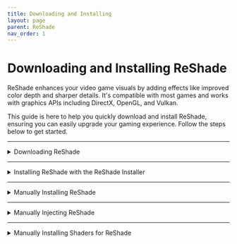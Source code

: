 ```yaml
---
title: Downloading and Installing
layout: page
parent: ReShade
nav_order: 1
---
```


# Downloading and Installing ReShade

ReShade enhances your video game visuals by adding effects like improved color depth and sharper details. It's compatible with most games and works with graphics APIs including DirectX, OpenGL, and Vulkan.

This guide is here to help you quickly download and install ReShade, ensuring you can easily upgrade your gaming experience. Follow the steps below to get started.

---

<details markdown="block" class="details-tree">
<summary>Downloading ReShade</summary>

The latest version of ReShade will always be avaliable at [ReShade's Homepage](https://reshade.me/#download).

![ReShade Homepage](../images/downloading-and-installing/rs_homepage.webp){: style="max-width:90%" }

Avalible for download are two builds of ReShade that you can select. The Standard, and Full Add-on Support build. Below, you can find information specifically on what differientiates the two builds, and the common usecases for them.

![ReShade Download Options](../images/downloading-and-installing/rs_download.webp){: style="max-width:90%" }

## Standard ReShade Build (Download ReShade x.x.x)

The Standard Build of ReShade is the most common version. It is ideal for online games with strict anti-cheat mechanisms (e.g., Dead by Daylight, PUBG, Apex Legends.) This build is used for online games due to its limitations to features to prevent misuse and cheating in online games. 

If you are unsure of what build to pick, this is likely the best choice!

## Full Add-On Support ReShade Build (Download ReShade x.x.x with full add-on support)

The Full Add-On Support Build of ReShade is best for offline games or games without anti-cheat systems (e.g., Final Fantasy XXIV, World of Warcraft, Baldur's Gate 3.) This build will offer the full feature set and freedom for creating presets with various shaders and add-ons.

If your game is offline, it's best to choose this build to prevent issues down the line!

</details>

---

<details markdown="block" class="details-tree">
<summary>Installing ReShade with the ReShade Installer</summary>

## Selecting Your Game

When opening the ReShade Installer, you'll be greeted with the option to choose what application that you want to install ReShade to. This part is very important, as if the wrong application or executable is selected, ReShade will not launch when your game starts.

![Game List](../images/downloading-and-installing/rs_game_list.webp)

If your game does not appear in the listing, click the "Browse..." button at the bottom right of the ReShade Installer. This button will open up a "File Explorer" window that will allow you to manually find your game's executable. 

If you are unsure of where the executable is located, check our [guide on finding your game's executable and directory](https://guides.martysmods.com/docs/additional-guides/finding-your-game-executable-and-directory/).

![Browse](../images/downloading-and-installing/rs_browse.webp){: style="max-width:90%" }

---

## Selecting the Rendering API

In order for ReShade to properly be installed, the ReShade Installer needs to know what Rendering API your game utilizes. The Rendering API has to be selected properly for ReShade to successfully inject, so make sure that you are getting this option correct, otherwise ReShade will not launch with your game.

If unsure which API your game uses, check [PCGamingWiki](https://pcgamingwiki.com) for details.

![ReShade Rendering API Selection](../images/downloading-and-installing/rs_rendering_api_select.webp)

---

## Installing Presets

ReShade presets, stored in `.ini` files, allow you to apply someone else's visual customizations, including shader configurations and hotkeys.

The ReShade Installer simplifies preset installation: just select the desired `.ini` file, and the installer automatically handles shader downloads and installations required by the preset.
![Preset Selection](../images/downloading-and-installing/rs_preset.webp)

If you don't have a preset to install, you can bypass this step by clicking "Skip" in the preset installation window's bottom right corner.

---

## Installing Shaders

Shaders are essential for enhancing game visuals through ReShade, offering a range of looks tailored by users. The ReShade Installer facilitates easy discovery and installation of these shaders.

Shaders are organized into repositories, displayed during the installation process. You can learn more about each by clicking on the blue-highlighted repository or author names.

![Shader Repository Links](../images/downloading-and-installing/reshade_installer_shader_repo_link_highlight.webp)

To install shaders, simply select the desired repositories and click "Next".

![Shader Repositories Selection](../images/downloading-and-installing/rs_shader.webp)

<details markdown="block" class="details-tree">
<summary>Check Tick</summary>

Selecting a repository with a **check tick** installs all shaders from that repository. Click "Next" to proceed with automatic installation.

![Check Tick Example](../images/downloading-and-installing/reshade_installer_shader_repo_check_tick.webp)

</details>

---

<details markdown="block" class="details-tree">
<summary>Square Tick</summary>

Selecting a repository with a **square tick** lets you choose individual shaders within a repository. After selecting, click "Next" to install.

![Square Tick Selection](../images/downloading-and-installing/reshade_installer_shader_repo_square_tick.webp)

![Individual Shader Selection](../images/downloading-and-installing/rs_shader_select.webp)

</details>

---

## Installing Add-ons (Add-on Support Only)

Add-ons, introduced as a new feature in ReShade, expand customization through the ReShade Add-on API. They're primarily for users interested in exploring advanced features from both previous shader developers and current add-on creators.

Unless you're familiar with what an add-on does, it's recommended to avoid selecting any from the list to prevent potential game instability.

![Selecting Add-ons](../images/downloading-and-installing/rs_addon_select.webp)

---

## Finishing Up

Once the ReShade Installer completes, a confirmation screen will show up. Simply click the "Finish" button at the bottom right of the installer, then launch your game.

![Installation Complete](../images/downloading-and-installing/rs_complete.webp)

Upon successful installation, you'll see a ReShade banner in-game:

![ReShade In-Game Banner](../images/downloading-and-installing/rs_game_banner.webp)

If you don't see this banner, ReShade may not have been injected correctly. Try reinstalling, ensuring all steps are followed precisely.

---

<details markdown="block" class="details-tree">
<summary>Common Issues</summary>

The most frequent problem is selecting the wrong game executable during installation. If you encounter issues, revisit the "Selecting Your Game" section for guidance.

Incorrect Rendering API selection is another common hiccup. If unsure, review the "Selecting the Rendering API" section for more clarity.

Other potential issues include:

* Game compatibility with ReShade.
* Missing software dependencies, like the [.NET Framework](https://dotnet.microsoft.com/en-us/download/dotnet-framework/thank-you/net481-web-installer).
* Conflicts with other game mods.

</details>

</details>

---

<details markdown="block" class="details-tree">
<summary>Manually Installing ReShade</summary>

## Identifying Game Architecture and Rendering API

If you already know your game's archtecture and Rendering API, you're more than welcome to skip this part of the guide. However, if you are unsure, make sure to navigate to the [PCGamingWiki website](https://www.pcgamingwiki.com/wiki/Home). This website is home to many wiki pages with just about every game that exists on PC.

---
 
## Download the ReShade Installer

The next step will be to download the latest ReShade installer from the [official ReShade website](https://reshade.me). The installer holds the ReShade binaries required in order to manually install ReShade.

---

## Download and Install 7Zip

This guide uses 7Zip in order to extract the ReShade binaries from the ReShade Installer. You can download and install the latest `.msi` version from [7Zip's official website](https://www.7-zip.org/download.html).

Keep in mind, that WinRar can serve as an alternative, but this guide utilizes 7Zip for convienence.

---
 
## Extract the ReShade Binary

Once 7Zip is installed, Right-click the ReShade Installer `ReShade_Setup_x.x.x.exe`, and hover over 7Zip, the select the "Open Archive" option.

![Open with 7Zip](../images/downloading-and-installing/reshade_setup_open_with_7zip.webp)

Upon clicking "Open Archive," a new window will appear that holds the two ReShade binaries. You can extract the DLL that relates to your game's architecture by draging the file out of the 7Zip window to your Desktop.

![Extract DLL](../images/downloading-and-installing/7zip_extract_reshade_binaries.webp)

| ReShade's 64-Bit Binary | ReShade64.dll |
| ReShade's 32-Bit Binary | ReShade32.dll |

---
 
## Rename the ReShade Binary

After you've extracted the right binary, right-click the `ReShadeXX.dll` and click "Rename." Afterwards you can rename the binary to the proper graphics injection name for the Rendering API that your game utilizes.

![Rename DLL](../images/downloading-and-installing/extacted_reshade_binary_rename.webp)

| DirectX 10/11/12 | dxgi.dll |
| DirectX 12 | d3d12.dll |
| DirectX 11 | d3d11.dll |
| DirectX 10 | d3d10.dll |
| DirectX 9 | d3d9.dll |
| OpenGL | opengl32.dll |

---
 
## Move the ReShade Binary

Lastly, you will need to move the renamed DLL into the root folder of your game, the same directory where the game's executable is located. If you're unsure of your game's executable location, follow [our guide on identifying your game's executable](https://guides.martysmods.com/docs/additional-guides/finding-your-game-executable-and-directory/).

![Place in Game Folder](../images/downloading-and-installing/place_reshade_binary_game_folder.webp)

Upon completion, your game should launch with ReShade injected!

![Successful Installation](../images/downloading-and-installing/ultrakill_reshade_installed.webp)

</details>

---

<details markdown="block" class="details-tree">
<summary>Manually Injecting ReShade</summary>

Certain games do not support automatic ReShade injection during runtime.<br>This is especially common for UWP (Microsoft Store) games, which often disallow automatic injection. 

Thankfully, Crosire has developed a tool for manual DLL injection into games.

{: .note }
When manually injecting ReShade using Crosire's Inject Tool, you have to manually install shaders as well.

{: .warning} 
Crosire's Inject tool, being an external injector, is more likely to trigger anti-cheat systems. **Use with caution and at your own risk**.

---

## Identifying Game Architecture and Rendering API

If you already know your game's archtecture and Rendering API, you're more than welcome to skip this part of the guide. However, if you are unsure, make sure to navigate to the [PCGamingWiki website](https://www.pcgamingwiki.com/wiki/Home). This website is home to many wiki pages with just about every game that exists on PC.

---

## Download the ReShade Injector

Choose the injector based on your game's architecture:

* [64-bit Injector](https://reshade.me/downloads/inject64.exe)
* [32-bit Injector](https://reshade.me/downloads/inject32.exe)

---

## Download the ReShade Installer

The next step will be to download the latest ReShade installer from the [official ReShade website](https://reshade.me). The installer holds the ReShade binaries required in order to manually install ReShade.

---

## Download and Install 7Zip

This guide uses 7Zip in order to extract the ReShade binaries from the ReShade Installer. You can download and install the latest `.msi` version from [7Zip's official website](https://www.7-zip.org/download.html).

Keep in mind, that WinRar can serve as an alternative, but this guide utilizes 7Zip for convienence.

---

## Extract the ReShade Binary

Once 7Zip is installed, Right-click the ReShade Installer `ReShade_Setup_x.x.x.exe`, and hover over 7Zip, the select the "Open Archive" option.

![Open with 7Zip](../images/downloading-and-installing/reshade_setup_open_with_7zip.webp)

Upon clicking "Open Archive," a new window will appear that holds the two ReShade binaries. You can extract the DLL that relates to your game's architecture by draging the file out of the 7Zip window to your Desktop.

![Extract DLL](../images/downloading-and-installing/7zip_extract_reshade_binaries.webp)

| ReShade's 64-Bit Binary | ReShade64.dll |
| ReShade's 32-Bit Binary | ReShade32.dll |

---
 
## Rename the ReShade Binary

After you've extracted the right binary, right-click the `ReShadeXX.dll` and click "Rename." Afterwards you can rename the binary to the proper graphics injection name for the Rendering API that your game utilizes.

![Rename DLL](../images/downloading-and-installing/extacted_reshade_binary_rename.webp)

| DirectX 10/11/12 | dxgi.dll |
| DirectX 12 | d3d12.dll |
| DirectX 11 | d3d11.dll |
| DirectX 10 | d3d10.dll |
| DirectX 9 | d3d9.dll |
| OpenGL | opengl32.dll |


## Move the ReShade Binary

You will need to move the renamed DLL into the root folder of your game, the same directory where the game's executable is located. If you're unsure of your game's executable location, follow [our guide on identifying your game's executable](https://guides.martysmods.com/docs/additional-guides/finding-your-game-executable-and-directory/).

![Place in Game Folder](../images/downloading-and-installing/place_reshade_binary_game_folder.webp)

---

## Find the Game's Process Name

In order to find the game's process name, you will need to open up Window's Task Manager. Once there, right click on your game under the processes tab, and then click "Go to Details."

![Go to Details](../images/downloading-and-installing/task_manager_go_to_details.webp)

This will bring you to a highlighted executable name that you can use for the ReShade injector.

![Executable Name](../images/downloading-and-installing/task_manager_details_view_exe.webp)

---

## Manually Inject ReShade

The last step for using the ReShade injector is quite simple, but you may need to follow closely. Make sure to close your game, and then navigate to your game's directory. Once there, open a command prompt terminal by typing "CMD" into your File Explorer's address bar.

![Open CMD](../images/downloading-and-installing/cmd_in_file_explorer.webp)

Once CMD has opened, make sure to type: `inject[x32/x64].exe "name_of_the_process.exe"` and hit Enter.

![Inject Command](../images/downloading-and-installing/type_inject_params.webp)

After you've hit enter, you will need to launch your game. If successful, ReShade will be injected on the launch of your game!

![Successful Injection](../images/downloading-and-installing/ultrakill_reshade_installed.webp)

</details>

---

<details markdown="block" class="details-tree">
<summary>Manually Installing Shaders for ReShade</summary>

{: .note }
This guide assumes that you already have ReShade installed and working in your game.

---

## Downloading the Shader Repository(s)

This guide will be utilizing the iMMERSE repository on GitHub, however, you can utilize any shader repository for this guide. It's also worth noting that not all shader repositories are hosted the same way. So your downloading process may differ from the one shown here. If you do not need to download any shader repositories you can skip this part of the guide and continue onwards.

The first thing that you want to do, is to navigate to the GitHub repository of your choice. Once there, youc an click on the green "<> Code" button at the top right hand side of the repository.

![<> Code Button](../images/downloading-and-installing/github_shader_repo_code_button_highlight.webp)

Once you've clicked the "<> Code" button in github, a new button should appear within a dropdown called "Download ZIP." Click this and wait for the download to finish.

![Download Zip Button](../images/downloading-and-installing/github_download_zip_button_highlight.webp)

---

## Move the Shader Repositories Files to the Right Location

Now that you have all of the required files from the shader repository of your choice, you can navigate to the "ReShade-Shaders" folder that exists in the same directory as both your ReShade binary and game executable. Once there, open up the archive that you downloaded for the shader repository and merge the "Shaders" and "Textures" folders from the archive into the "ReShade-Shaders" folder.

![Copying Shaders and Textures Folders](../images/downloading-and-installing/c_and_paste_shaders_and_textures_folder.webp)

If Windows warns you of files already existing in that location with the names, simply click "Replace the files in the destination."

![Merge or Replace Files Prompt](../images/downloading-and-installing/windows_replace_prompt.webp)

---

## ReShade Settings for Shaders and Textures

If your ReShade install doesn't detect any new shaders installed, it's best to check the settings tab and verify that your shader's and texture's paths are set up correctly. These specific options are called "Effect Search Path" and "Texture Search Path."

![Shaders and Textures Search Paths Highlight](../images/downloading-and-installing/effect_and_texture_search_paths.webp)

You want to make sure that these two settings look identical to the configurations that are given below.

![Search Paths Example](../images/downloading-and-installing/image.png)

| Effect Search Path | .\ReShade-Shaders\Shaders\** |
| Texture Search Path | .\Reshade-Shaders\Textures\** |

{: .note }
If you do not have a free slot to add a search path for, you can click the "**+**" icon located directly under the search paths!

</details>